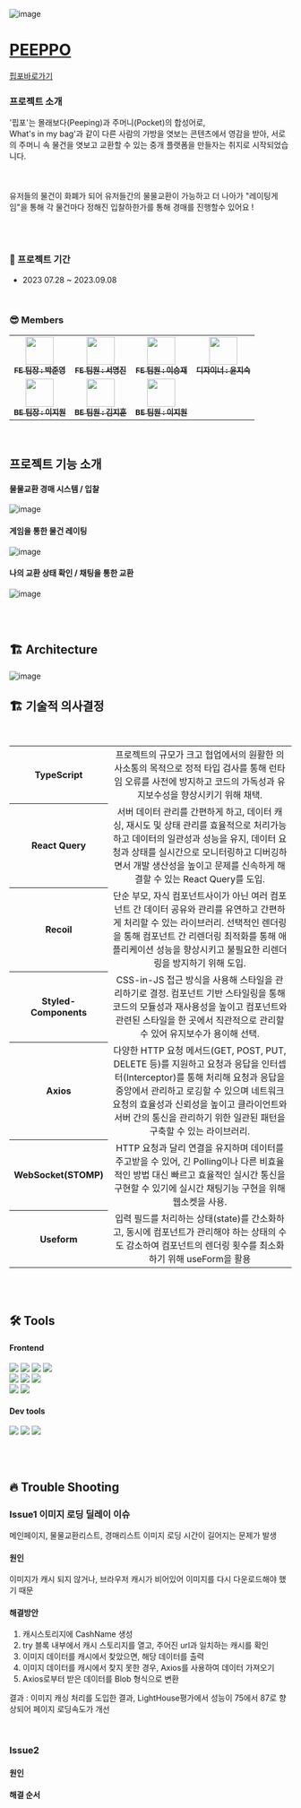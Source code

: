 ![image](https://github.com/ffinal4/front-end/assets/107457719/60e884e6-d7d9-44c9-8277-a2cab9b46832)

# [PEEPPO](https://peeppo.site/)
[핍포바로가기](https://peeppo.site/)

### 프로젝트 소개
'핍포'는 몰래보다(Peeping)과 주머니(Pocket)의 합성어로, 
<br/>
What's in my bag'과 같이 다른 사람의 가방을 엿보는 콘텐츠에서 영감을 받아, 서로의 주머니 속 물건을 엿보고 교환할 수 있는 중개 플랫폼을 만들자는 취지로 시작되었습니다.
<br><br/>
<br><br/>
유저들의 물건이 화폐가 되어 유저들간의 물물교환이 가능하고 더 나아가 "레이팅게임"을 통해 각 물건마다 정해진 입찰하한가를 통해 경매를 진행할수 있어요 !

<br/>
<br/>

### 📆 프로젝트 기간

- 2023 07.28 ~ 2023.09.08

<br/>

### 😎 Members
<table>
  <tbody>
    <tr>
      <td align="center"><a href="https://github.com/LOCA525"><img src="https://avatars.githubusercontent.com/u/98865366?v=4" width="50px;" alt=""/><br /><sub><b>FE 팀장 : 박준영</b></sub></a><br /></td>
      <td align="center"><a href="https://github.com/myeongjin99"><img src="https://avatars.githubusercontent.com/u/107457719?v=4" width="50px;" alt=""/><br /><sub><b>FE 팀원 : 서명진</b></sub></a><br /></td>
      <td align="center"><a href="https://github.com/seungjaelee2684"><img src="https://avatars.githubusercontent.com/u/135948012?v=4" width="50px;" alt=""/><br /><sub><b>FE 팀원 : 이승재</b></sub></a><br /></td>
      <td align="center"><a href="https://www.figma.com/file/aL874LElbs7lkXTpuuhARZ/PEEPPO?type=design&node-id=716-29&mode=design&t=rULoSuZSLt8VHmZ9-0"><img src="https://peeppo.site/static/media/mascot1.46c313e9e42df5129ff0f32c94ccc94d.svg" width="50px;" alt=""/><br /><sub><b>디자이너 : 윤지숙 </b></sub></a><br /></td>
     <tr/>
      <td align="center"><a href="https://github.com/jiooong"><img src="https://avatars.githubusercontent.com/u/102176567?v=4" width="50px;" alt=""/><br /><sub><b>BE 팀장 : 이지원 </b></sub></a><br /></td>
      <td align="center"><a href="https://github.com/K-IMjihun"><img src="https://avatars.githubusercontent.com/u/62210749?v=4" width="50px;" alt=""/><br /><sub><b>BE 팀원 : 김지훈</b></sub></a><br /></td>
      <td align="center"><a href="https://github.com/stoow1"><img src="https://avatars.githubusercontent.com/u/134283428?v=4" width="50px;" alt=""/><br /><sub><b>BE 팀원 : 이지원</b></sub></a><br /></td>
    </tr>
  </tbody>
</table>

<br/>

## 프로젝트 기능 소개

#### 물물교환 경매 시스템 / 입찰

![image](https://github.com/ffinal4/front-end/assets/107457719/3f3e8c0a-aa51-4eca-8371-72cfd03546bb)


#### 게임을 통한 물건 레이팅

![image](https://github.com/ffinal4/front-end/assets/107457719/90e8245a-d1e9-4d0a-996c-848952b04db6)


#### 나의 교환 상태 확인 / 채팅을 통한 교환

![image](https://github.com/ffinal4/front-end/assets/107457719/095d637f-b00a-43d9-86cd-50f1d673e17e)

<br/>
<br/>

## 🏗 Architecture

![image](https://github.com/ffinal4/front-end/assets/107457719/54dcd52b-e8b0-4982-853d-7e113540b137)

## 🏗 기술적 의사결정

<br/>
<table>
  <tbody>
    <tr>
      <th align="center">TypeScript</th>
      <td align="center" width="800px;">프로젝트의 규모가 크고 협업에서의 원활한 의사소통의 목적으로 정적 타입 검사를 통해 런타임 오류를 사전에 방지하고 코드의 가독성과 유지보수성을 향상시키기 위해 채택.</td>
    </tr>
    <tr>
      <th align="center">React Query</th>
      <td align="center" width="800px;">서버 데이터 관리를 간편하게 하고, 데이터 캐싱, 재시도 및 상태 관리를 효율적으로 처리가능하고 데이터의 일관성과 성능을 유지, 데이터 요청과 상태를 실시간으로 모니터링하고 디버깅하면서 개발 생산성을 높이고 문제를 신속하게 해결할 수 있는 React Query를 도입.</td>
    </tr>
    <tr>
      <th align="center">Recoil</th>
      <td align="center" width="800px;">단순 부모, 자식 컴포넌트사이가 아닌 여러 컴포넌트 간 데이터 공유와 관리를 유연하고 간편하게 처리할 수 있는 라이브러리. 선택적인 렌더링을 통해 컴포넌트 간 리렌더링 최적화를 통해 애플리케이션 성능을 향상시키고 불필요한 리렌더링을 방지하기 위해 도입.</td>
    </tr>
    <tr>
      <th align="center">Styled-Components</th>
      <td align="center" width="800px;">CSS-in-JS 접근 방식을 사용해 스타일을 관리하기로 결정. 컴포넌트 기반 스타일링을 통해 코드의 모듈성과 재사용성을 높이고 컴포넌트와 관련된 스타일을 한 곳에서 직관적으로 관리할 수 있어 유지보수가 용이해 선택.</td>
    </tr>
    <tr>
      <th align="center">Axios</th>
      <td align="center" width="800px;">다양한 HTTP 요청 메서드(GET, POST, PUT, DELETE 등)를 지원하고 요청과 응답을 인터셉터(Interceptor)를 통해 처리해 요청과 응답을 중앙에서 관리하고 로깅할 수 있으며 네트워크 요청의 효율성과 신뢰성을 높이고 클라이언트와 서버 간의 통신을 관리하기 위한 일관된 패턴을 구축할 수 있는 라이브러리.</td>
    </tr>
    <tr>
      <th align="center">WebSocket(STOMP)</th>
      <td align="center" width="800px;">HTTP 요청과 달리 연결을 유지하며 데이터를 주고받을 수 있어, 긴 Polling이나 다른 비효율적인 방법 대신 빠르고 효율적인 실시간 통신을 구현할 수 있기에 실시간 채팅기능 구현을 위해 웹소켓을 사용.</td>
    </tr>
    <tr>
      <th align="center">Useform</th>
      <td align="center" width="800px;">입력 필드를 처리하는 상태(state)를 간소화하고, 동시에 컴포넌트가 관리해야 하는 상태의 수도 감소하여 컴포넌트의 렌더링 횟수를 최소화하기 위해 useForm을 활용</td>
    </tr>
  </tbody>
</table>

<br/>
<br/>

## 🛠 Tools


#### Frontend

<p>
  <img src="https://img.shields.io/badge/Typescript-3178C6?style=for-the-badge&logo=typescript&logoColor=white">
  <img src="https://img.shields.io/badge/javascript-F7DF1E?style=for-the-badge&logo=javascript&logoColor=black">
  <img src="https://img.shields.io/badge/html-E34F26?style=for-the-badge&logo=html5&logoColor=white">
  <img src="https://img.shields.io/badge/css-1572B6?style=for-the-badge&logo=css3&logoColor=white">
  <br>
  <img src="https://img.shields.io/badge/styled--components-DB7093?style=for-the-badge&logo=styled-components&logoColor=white" >
   <img src="https://img.shields.io/badge/axios-007CE2?style=for-the-badge&logo=axios&logoColor=white" >
   <img src="https://img.shields.io/badge/reactquery-FF4154?style=for-the-badge&logo=reactquery&logoColor=white">
  <br>
  <img src="https://img.shields.io/badge/recoil-FF4154?style=for-the-badge&logo=recoily&logoColor=white">
  <img src="https://img.shields.io/badge/WebRTC-232F3E?style=for-the-badge&logo=WebRTC&logoColor=white">
  <br>

</p>

#### Dev tools

<p> 
  <img src="https://img.shields.io/badge/Visual%20Studio%20Code-0078d7.svg?style=for-the-badge&logo=visual-studio-code&logoColor=white">
  <img src="https://img.shields.io/badge/git-%23F05033.svg?style=for-the-badge&logo=git&logoColor=white">
  <img src="https://img.shields.io/badge/github-%23121011.svg?style=for-the-badge&logo=github&logoColor=white">
</p>

<br>
<br>

## 🔥 Trouble Shooting

### Issue1 이미지 로딩 딜레이 이슈

메인페이지, 물물교환리스트, 경매리스트 이미지 로딩 시간이 길어지는 문제가 발생

#### 원인

이미지가 캐시 되지 않거나, 브라우저 캐시가 비어있어 이미지를 다시 다운로드해야 했기 때문

#### 해결방안

1. 캐시스토리지에 CashName 생성
2. try 블록 내부에서 캐시 스토리지를 열고, 주어진 url과 일치하는 캐시를 확인
3. 이미지 데이터를 캐시에서 찾았으면, 해당 데이터를 출력
4. 이미지 데이터를 캐시에서 찾지 못한 경우, Axios를 사용하여 데이터 가져오기
5. Axios로부터 받은 데이터를 Blob 형식으로 변환

결과 : 이미지 캐싱 처리를 도입한 결과, LightHouse평가에서 성능이 75에서 87로 향상되어 페이지 로딩속도가 개선


<br/>

### Issue2 

####  원인



#### 해결 순서


<br>
<br>


